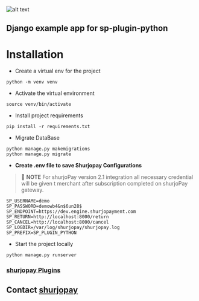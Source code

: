 ![alt text](https://shurjopay.com.bd/dev/images/shurjoPay.png)

## Django example app for sp-plugin-python

# **Installation**
- Create a virtual env for the project
```
python -m venv venv
```
- Activate the virtual environment
```
source venv/bin/activate
```
- Install project requirements
```
pip install -r requirements.txt
```
- Migrate DataBase
```
python manage.py makemigrations
python manage.py migrate
```


- **Create .env file to save Shurjopay Configurations**

> 📝 **NOTE** For shurjoPay version  2.1 integration all necessary credential will be given t merchant after subscription completed on shurjoPay gateway.

```env
SP_USERNAME=demo
SP_PASSWORD=demowb4&n$6un28$
SP_ENDPOINT=https://dev.engine.shurjopayment.com
SP_RETURN=http://localhost:8000/return
SP_CANCEL=http://localhost:8000/cancel
SP_LOGDIR=/var/log/shurjopay/shurjopay.log
SP_PREFIX=SP_PLUGIN_PYTHON
```

- Start the project locally
```
python manage.py runserver
```


### [shurjopay Plugins ](https://github.com/shurjopay-plugins)

## Contact  [shurjopay](https://shurjopay.com.bd/#contacts)